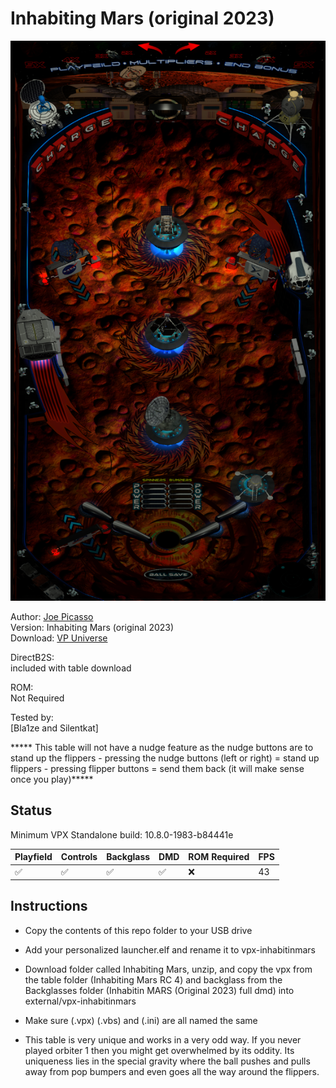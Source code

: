 # Inhabiting Mars (original 2023)

![Table Preview](../../images/vpx-inhabitinmars-preview.png)

Author: [Joe Picasso](https://vpuniverse.com/profile/15285-joepicasso/)  
Version: Inhabiting Mars (original 2023)  
Download: [VP Universe](https://vpuniverse.com/files/file/13250-inhabiting-mars/)

DirectB2S:  
included with table download

ROM:  
Not Required

Tested by:  
[Bla1ze and Silentkat]

***** This table will not have a nudge feature as the nudge buttons are to stand up the flippers - pressing the nudge buttons (left or right) = stand up flippers - pressing flipper buttons = send them back (it will make sense once you play)*****

## Status 

Minimum VPX Standalone build: 10.8.0-1983-b84441e

| Playfield | Controls | Backglass | DMD | ROM Required | FPS | 
|-----------|----------|-----------|-----|--------------|-----|
| :white_check_mark: | :white_check_mark: | :white_check_mark: | :white_check_mark: | :x: | 43 |

## Instructions

- Copy the contents of this repo folder to your USB drive
- Add your personalized launcher.elf and rename it to vpx-inhabitinmars
- Download folder called Inhabiting Mars, unzip,  and copy the vpx from the table folder (Inhabiting Mars RC 4) and backglass from the Backglasses folder (Inhabitin MARS (Original 2023) full dmd) into external/vpx-inhabitinmars
- Make sure (.vpx) (.vbs) and (.ini) are all named the same

- This table is very unique and works in a very odd way. If you never played orbiter 1 then you might get overwhelmed by its oddity.
Its uniqueness lies in the special gravity where the ball pushes and pulls away from pop bumpers and even goes all the way around the flippers.  
